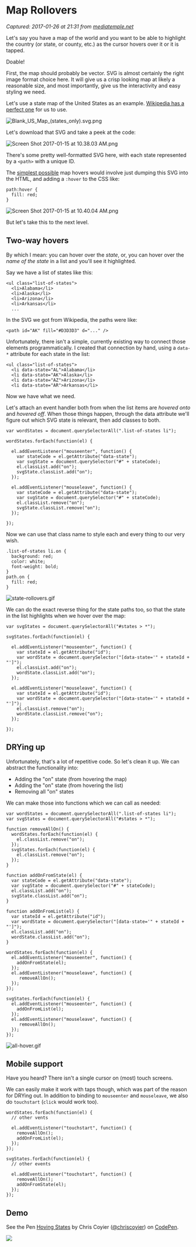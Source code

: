 # Map Rollovers

_Captured: 2017-01-26 at 21:31 from [mediatemple.net](http://mediatemple.net/blog/tips/map-rollovers/)_

Let's say you have a map of the world and you want to be able to highlight the country (or state, or county, etc.) as the cursor hovers over it or it is tapped.

Doable!

First, the map should probably be vector. SVG is almost certainly the right image format choice here. It will give us a crisp looking map at likely a reasonable size, and most importantly, give us the interactivity and easy styling we need.

Let's use a state map of the United States as an example. [Wikipedia has a perfect one](https://commons.wikimedia.org/wiki/File:Blank_US_Map_\(states_only\).svg) for us to use.

![Blank_US_Map_\(states_only\).svg.png](https://draftin.com/images/49560?token=MDHkPDEApgJWNqnG3NY6M6wipSUmsCCS2plc_0rmUxlsqLXLICsTMhxt3IuidnPhTzWzftWYym0ZyZPPo1U_XE0)

Let's download that SVG and take a peek at the code:

![Screen Shot 2017-01-15 at 10.38.03 AM.png](https://draftin.com/images/49561?token=jH6hF54RC7v57vPUR_ubelZhcpVpOgEovC6uIEoLdAnd2TdKFWo7EHAyOBv8eEFZUq5j2CzshCU9khYb0l7S710)

There's some pretty well-formatted SVG here, with each state represented by a `<path>` with a unique ID.

The [simplest possible](http://codepen.io/chriscoyier/pen/849c4409d27f660c67f2d86cf2f94592) map hovers would involve just dumping this SVG into the HTML, and adding a `:hover` to the CSS like:
    
    
    path:hover {
      fill: red;
    }
    

![Screen Shot 2017-01-15 at 10.40.04 AM.png](https://draftin.com/images/49562?token=6rA--dHb7FQLmkuOEjGSvuAEdKzd_XZPd0L59IQ2FafVegBKoGgzDiteijYYIcolb8IgFKwV283PKQjLdLWsAG8)

But let's take this to the next level.

## Two-way hovers

By which I mean: you can hover over the _state_, or, you can hover over the _name of the state_ in a list and you'll see it highlighted.

Say we have a list of states like this:
    
    
    <ul class="list-of-states">
      <li>Alabama</li>
      <li>Alaska</li>
      <li>Arizona</li>
      <li>Arkansas</li>
      ...
    

In the SVG we got from Wikipedia, the paths were like:
    
    
    <path id="AK" fill="#D3D3D3" d="..." />
    

Unfortunately, there isn't a simple, currently existing way to connect those elements programmatically. I created that connection by hand, using a `data-*` attribute for each state in the list:
    
    
    <ul class="list-of-states">
      <li data-state="AL">Alabama</li>
      <li data-state="AK">Alaska</li>
      <li data-state="AZ">Arizona</li>
      <li data-state="AR">Arkansas</li>
    

Now we have what we need.

Let's attach an event handler both from when the list items are _hovered onto_ and _hovered off_. When those things happen, through the data attribute we'll figure out which SVG state is relevant, then add classes to both.
    
    
    var wordStates = document.querySelectorAll(".list-of-states li");
    
    wordStates.forEach(function(el) {
    
      el.addEventListener("mouseenter", function() {
        var stateCode = el.getAttribute("data-state");
        var svgState = document.querySelector("#" + stateCode);
        el.classList.add("on");
        svgState.classList.add("on");
      });
    
      el.addEventListener("mouseleave", function() {
        var stateCode = el.getAttribute("data-state");
        var svgState = document.querySelector("#" + stateCode);
        el.classList.remove("on");
        svgState.classList.remove("on");
      });
    
    });
    

Now we can use that class name to style each and every thing to our very wish.
    
    
    .list-of-states li.on {
      background: red;
      color: white;
      font-weight: bold;
    }
    path.on {
      fill: red;
    }
    

![state-rollovers.gif](https://draftin.com/images/49613?token=WQzdsoFyxlf3bdYoeDOe_YDDGSRxrbXwc5afbqnzlFND8c_Zj1MHwf40PMeboKIw5SXr-85BZ_J-J1msitGLYo0)

We can do the exact reverse thing for the state paths too, so that the state in the list highlights when we hover over the map:
    
    
    var svgStates = document.querySelectorAll("#states > *");
    
    svgStates.forEach(function(el) {
    
      el.addEventListener("mouseenter", function() {
        var stateId = el.getAttribute("id");
        var wordState = document.querySelector("[data-state='" + stateId + "']");
        el.classList.add("on");
        wordState.classList.add("on");
      });
    
      el.addEventListener("mouseleave", function() {
        var stateId = el.getAttribute("id");
        var wordState = document.querySelector("[data-state='" + stateId + "']");
        el.classList.remove("on");
        wordState.classList.remove("on");
      });
    
    });
    

## DRYing up

Unfortunately, that's a lot of repetitive code. So let's clean it up. We can abstract the functionality into:

  * Adding the "on" state (from hovering the map)
  * Adding the "on" state (from hovering the list)
  * Removing all "on" states

We can make those into functions which we can call as needed:
    
    
    var wordStates = document.querySelectorAll(".list-of-states li");
    var svgStates = document.querySelectorAll("#states > *");
    
    function removeAllOn() {
      wordStates.forEach(function(el) {
        el.classList.remove("on");
      });
      svgStates.forEach(function(el) {
        el.classList.remove("on");
      });
    }
    
    function addOnFromState(el) {
      var stateCode = el.getAttribute("data-state");
      var svgState = document.querySelector("#" + stateCode);
      el.classList.add("on");
      svgState.classList.add("on");
    }
    
    function addOnFromList(el) {
      var stateId = el.getAttribute("id");
      var wordState = document.querySelector("[data-state='" + stateId + "']");
      el.classList.add("on");
      wordState.classList.add("on");
    }
    
    wordStates.forEach(function(el) {
      el.addEventListener("mouseenter", function() {
        addOnFromState(el);
      });
      el.addEventListener("mouseleave", function() {
         removeAllOn();
      });
    });
    
    svgStates.forEach(function(el) {
      el.addEventListener("mouseenter", function() {
        addOnFromList(el);
      });
      el.addEventListener("mouseleave", function() {
         removeAllOn();
      });
    });
    

![all-hover.gif](https://draftin.com/images/49614?token=9morkB-LilekwLGvjVu5NCCaK4ov4mUNx2cgazYBkR9YZ9MTX5EoQ3mUPHor-sDeGSdGErnKP8bFdIFXdDVMMvk)

## Mobile support

Have you heard? There isn't a single cursor on (most) touch screens.

We can easily make it work with taps though, which was part of the reason for DRYing out. In addition to binding to `mouseenter` and `mouseleave`, we also do `touchstart` (`click` would work too).
    
    
    wordStates.forEach(function(el) {
      // other vents
    
      el.addEventListener("touchstart", function() {
        removeAllOn();
        addOnFromList(el);
      });
    });
    
    svgStates.forEach(function(el) {
      // other events
    
      el.addEventListener("touchstart", function() {
        removeAllOn();
        addOnFromState(el);
      });
    });
    

## Demo

See the Pen [Hoving States](http://codepen.io/chriscoyier/pen/WRwxYO/) by Chris Coyier ([@chriscoyier](http://codepen.io/chriscoyier)) on [CodePen](http://codepen.io).

![](http://s2.mt-cdn.net/blog/wp-content/uploads/2016/01/me3-380x380.jpg)
